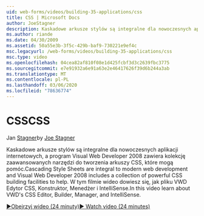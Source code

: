```yaml
---
uid: web-forms/videos/building-35-applications/css
title: CSS | Microsoft Docs
author: JoeStagner
description: Kaskadowe arkusze stylów są integralne dla nowoczesnych aplikacji internetowych, a program Visual Web Developer 2008 zawiera kolekcję zaawansowanych narzędzi do tworzenia arkuszy CSS, które pomagają...
ms.author: riande
ms.date: 04/30/2009
ms.assetid: 50a55e3b-3f5c-429b-baf9-730221e9ef4c
msc.legacyurl: /web-forms/videos/building-35-applications/css
msc.type: video
ms.openlocfilehash: 04cea82af810f08e1d425fcbf3d3c2639fbc3775
ms.sourcegitcommit: e7e91932a6e91a63e2e46417626f39d6b244a3ab
ms.translationtype: MT
ms.contentlocale: pl-PL
ms.lasthandoff: 03/06/2020
ms.locfileid: "78636774"
---
```

# <a name="css"></a><span data-ttu-id="337ad-103">CSS</span><span class="sxs-lookup"><span data-stu-id="337ad-103">CSS</span></span>

<span data-ttu-id="337ad-104">Jan [Stagner](https://github.com/JoeStagner)</span><span class="sxs-lookup"><span data-stu-id="337ad-104">by [Joe Stagner](https://github.com/JoeStagner)</span></span>

<span data-ttu-id="337ad-105">Kaskadowe arkusze stylów są integralne dla nowoczesnych aplikacji internetowych, a program Visual Web Developer 2008 zawiera kolekcję zaawansowanych narzędzi do tworzenia arkuszy CSS, które mogą pomóc.</span><span class="sxs-lookup"><span data-stu-id="337ad-105">Cascading Style Sheets are integral to modern web development and Visual Web Developer 2008 includes a collection of powerful CSS building facilities to help.</span></span> <span data-ttu-id="337ad-106">W tym filmie wideo dowiesz się, jak pliku VWD Edytor CSS, Konstruktor, Menedżer i IntelliSense.</span><span class="sxs-lookup"><span data-stu-id="337ad-106">In this video learn about VWD's CSS Editor, Builder, Manager, and IntelliSense.</span></span>

[<span data-ttu-id="337ad-107">&#9654;Obejrzyj wideo (24 minuty)</span><span class="sxs-lookup"><span data-stu-id="337ad-107">&#9654; Watch video (24 minutes)</span></span>](https://channel9.msdn.com/Blogs/ASP-NET-Site-Videos/css)
